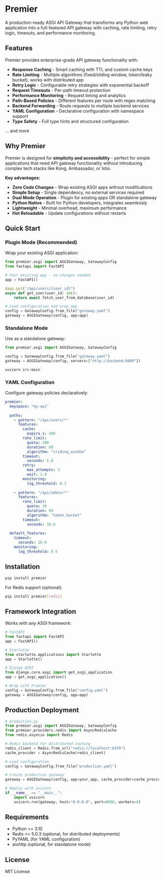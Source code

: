 # Premier

A production-ready ASGI API Gateway that transforms any Python web application into a full-featured API gateway with caching, rate limiting, retry logic, timeouts, and performance monitoring.

## Features

Premier provides enterprise-grade API gateway functionality with:

- **Response Caching** - Smart caching with TTL and custom cache keys
- **Rate Limiting** - Multiple algorithms (fixed/sliding window, token/leaky bucket), works with distributed app
- **Retry Logic** - Configurable retry strategies with exponential backoff
- **Request Timeouts** - Per-path timeout protection
- **Performance Monitoring** - Request timing and analytics
- **Path-Based Policies** - Different features per route with regex matching
- **Backend Forwarding** - Route requests to multiple backend services
- **YAML Configuration** - Declarative configuration with namespace support
- **Type Safety** - Full type hints and structured configuration

... and more

## Why Premier

Premier is designed for **simplicity and accessibility** - perfect for simple applications that need API gateway functionality without introducing complex tech stacks like Kong, Ambassador, or Istio.

**Key advantages:**
- **Zero Code Changes** - Wrap existing ASGI apps without modifications
- **Simple Setup** - Single dependency, no external services required
- **Dual Mode Operation** - Plugin for existing apps OR standalone gateway
- **Python Native** - Built for Python developers, integrates seamlessly
- **Lightweight** - Minimal overhead, maximum performance
- **Hot Reloadable** - Update configurations without restarts

## Quick Start

### Plugin Mode (Recommended)

Wrap your existing ASGI application:

```python
from premier.asgi import ASGIGateway, GatewayConfig
from fastapi import FastAPI

# Your existing app - no changes needed
app = FastAPI()

@app.get("/api/users/{user_id}")
async def get_user(user_id: int):
    return await fetch_user_from_database(user_id)

# Load configuration and wrap app
config = GatewayConfig.from_file("gateway.yaml")
gateway = ASGIGateway(config, app=app)
```

### Standalone Mode

Use as a standalone gateway:

```python
from premier.asgi import ASGIGateway, GatewayConfig

config = GatewayConfig.from_file("gateway.yaml")
gateway = ASGIGateway(config, servers=["http://backend:8000"])
```

```bash
uvicorn src:main
```

### YAML Configuration

Configure gateway policies declaratively:

```yaml
premier:
  keyspace: "my-api"
  
  paths:
    - pattern: "/api/users/*"
      features:
        cache:
          expire_s: 300
        rate_limit:
          quota: 100
          duration: 60
          algorithm: "sliding_window"
        timeout:
          seconds: 5.0
        retry:
          max_attempts: 3
          wait: 1.0
        monitoring:
          log_threshold: 0.1
    
    - pattern: "/api/admin/*"
      features:
        rate_limit:
          quota: 10
          duration: 60
          algorithm: "token_bucket"
        timeout:
          seconds: 30.0
  
  default_features:
    timeout:
      seconds: 10.0
    monitoring:
      log_threshold: 0.5
```

## Installation

```bash
pip install premier
```

For Redis support (optional):
```bash
pip install premier[redis]
```

## Framework Integration

Works with any ASGI framework:

```python
# FastAPI
from fastapi import FastAPI
app = FastAPI()

# Starlette
from starlette.applications import Starlette
app = Starlette()

# Django ASGI
from django.core.asgi import get_asgi_application
app = get_asgi_application()

# Wrap with Premier
config = GatewayConfig.from_file("config.yaml")
gateway = ASGIGateway(config, app=app)
```

## Production Deployment

```python
# production.py
from premier.asgi import ASGIGateway, GatewayConfig
from premier.providers.redis import AsyncRedisCache
from redis.asyncio import Redis

# Redis backend for distributed caching
redis_client = Redis.from_url("redis://localhost:6379")
cache_provider = AsyncRedisCache(redis_client)

# Load configuration
config = GatewayConfig.from_file("production.yaml")

# Create production gateway
gateway = ASGIGateway(config, app=your_app, cache_provider=cache_provider)

# Deploy with uvicorn
if __name__ == "__main__":
    import uvicorn
    uvicorn.run(gateway, host="0.0.0.0", port=8000, workers=4)
```

## Requirements

- Python >= 3.10
- Redis >= 5.0.3 (optional, for distributed deployments)
- PyYAML (for YAML configuration)
- aiohttp (optional, for standalone mode)

## License

MIT License